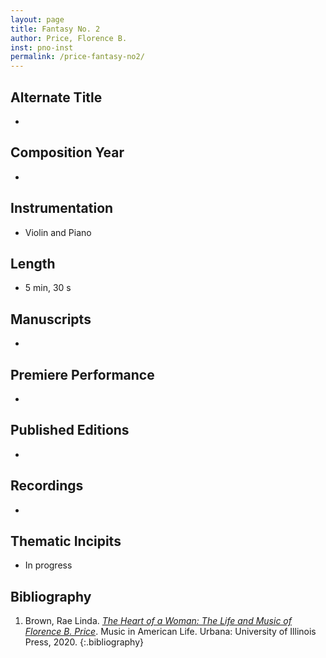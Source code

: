 ```yaml
---
layout: page
title: Fantasy No. 2
author: Price, Florence B.
inst: pno-inst
permalink: /price-fantasy-no2/
---
```


## Alternate Title
- 

## Composition Year
- 

## Instrumentation
- Violin and Piano

## Length
- 5 min, 30 s

## Manuscripts
- 

## Premiere Performance
- 

## Published Editions
- 

## Recordings
- 

## Thematic Incipits
- In progress

## Bibliography
1. Brown, Rae Linda. <a href="https://www.worldcat.org/title/1122800180" target="_blank">*The Heart of a Woman: The Life and Music of Florence B. Price*</a>. Music in American Life. Urbana: University of Illinois Press, 2020.
{:.bibliography}